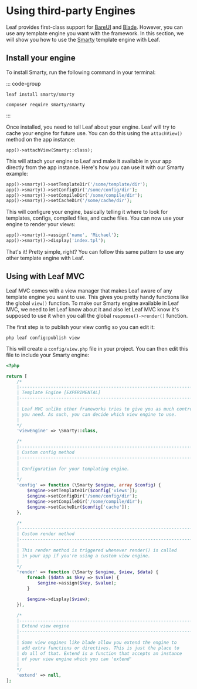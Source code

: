 # Using third-party Engines

Leaf provides first-class support for [BareUI](/docs/frontend/bareui) and [Blade](/docs/frontend/blade). However, you can use any template engine you want with the framework. In this section, we will show you how to use the [Smarty](https://www.smarty.net/) template engine with Leaf.

## Install your engine

To install Smarty, run the following command in your terminal:

::: code-group

```bash:no-line-numbers [Leaf CLI]
leaf install smarty/smarty
```

```bash:no-line-numbers [Composer]
composer require smarty/smarty
```

:::

Once installed, you need to tell Leaf about your engine. Leaf will try to cache your engine for future use. You can do this using the `attachView()` method on the app instance:

```php:no-line-numbers
app()->attachView(Smarty::class);
```

This will attach your engine to Leaf and make it available in your app directly from the app instance. Here's how you can use it with our Smarty example:

```php
app()->smarty()->setTemplateDir('/some/template/dir');
app()->smarty()->setConfigDir('/some/config/dir');
app()->smarty()->setCompileDir('/some/compile/dir');
app()->smarty()->setCacheDir('/some/cache/dir');
```

This will configure your engine, basically telling it where to look for templates, configs, compiled files, and cache files. You can now use your engine to render your views:

```php
app()->smarty()->assign('name', 'Michael');
app()->smarty()->display('index.tpl');
```

That's it! Pretty simple, right? You can follow this same pattern to use any other template engine with Leaf.

## Using with Leaf MVC

Leaf MVC comes with a view manager that makes Leaf aware of any template engine you want to use. This gives you pretty handy functions like the global `view()` function. To make our Smarty engine available in Leaf MVC, we need to let Leaf know about it and also let Leaf MVC know it's supposed to use it when you call the global `response()->render()` function.

The first step is to publish your view config so you can edit it:

```bash:no-line-numbers
php leaf config:publish view
```

This will create a `config/view.php` file in your project. You can then edit this file to include your Smarty engine:

```php
<?php

return [
    /*
    |--------------------------------------------------------------------------
    | Template Engine [EXPERIMENTAL]
    |--------------------------------------------------------------------------
    |
    | Leaf MVC unlike other frameworks tries to give you as much control as
    | you need. As such, you can decide which view engine to use.
    |
    */
    'viewEngine' => \Smarty::class,

    /*
    |--------------------------------------------------------------------------
    | Custom config method
    |--------------------------------------------------------------------------
    |
    | Configuration for your templating engine.
    |
    */
    'config' => function (\Smarty $engine, array $config) {
        $engine->setTemplateDir($config['views']);
        $engine->setConfigDir('/some/config/dir');
        $engine->setCompileDir('/some/compile/dir');
        $engine->setCacheDir($config['cache']);
    },

    /*
    |--------------------------------------------------------------------------
    | Custom render method
    |--------------------------------------------------------------------------
    |
    | This render method is triggered whenever render() is called
    | in your app if you're using a custom view engine.
    |
    */
    'render' => function (\Smarty $engine, $view, $data) {
        foreach ($data as $key => $value) {
            $engine->assign($key, $value);
        }

        $engine->display($view);
    }),

    /*
    |--------------------------------------------------------------------------
    | Extend view engine
    |--------------------------------------------------------------------------
    |
    | Some view engines like blade allow you extend the engine to
    | add extra functions or directives. This is just the place to
    | do all of that. Extend is a function that accepts an instance
    | of your view engine which you can 'extend'
    |
    */
    'extend' => null,
];
```
